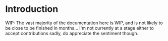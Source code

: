# Introduction

<div class="warning">

WIP: The vast majority of the documentation here is WIP, and is not likely to be close to be finished in months...  I'm not currently at a stage either to accept contributions sadly, do appreciate the sentiment though.

</div>


